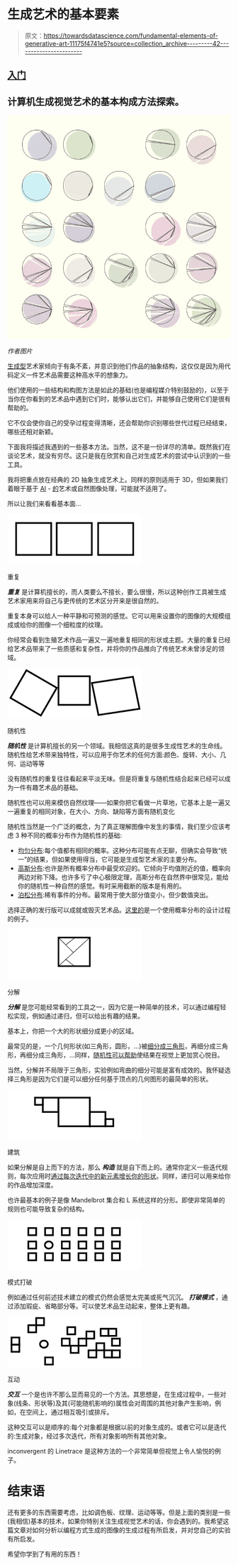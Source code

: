# 生成艺术的基本要素

> 原文：<https://towardsdatascience.com/fundamental-elements-of-generative-art-11175f4741e5?source=collection_archive---------42----------------------->

## [入门](https://towardsdatascience.com/tagged/getting-started)

## 计算机生成视觉艺术的基本构成方法探索。

![](img/ddf7e3bda9b240922bfb0bf4699da9c1.png)

*作者图片*

[生成型](https://www.invaluable.com/blog/generative-art/)艺术家倾向于有条不紊，并意识到他们作品的抽象结构，这仅仅是因为用代码定义一件艺术品需要这种高水平的想象力。

他们使用的一些结构和构图方法是如此的基础(也是编程媒介特别鼓励的)，以至于当你在你看到的艺术品中遇到它们时，能够认出它们，并能够自己使用它们是很有帮助的。

它不仅会使你自己的受孕过程变得清晰，还会帮助你识别哪些世代过程已经结束，哪些还相对新颖。

下面我将描述我遇到的一些基本方法。当然，这不是一份详尽的清单。既然我们在谈论艺术，就没有穷尽。这只是我在欣赏和自己对生成艺术的尝试中认识到的一些工具。

我将把重点放在经典的 2D 抽象生成艺术上。同样的原则适用于 3D，但如果我们着眼于基于 [AI](http://www.aiartonline.com/) - [的](https://aiartists.org/ai-generated-art-tools)艺术或自然图像处理，可能就不适用了。

所以让我们来看看基本面…

![](img/0b107294b3482f135aef34c1a3277c76.png)

重复

***重复*** 是计算机擅长的，而人类要么不擅长，要么很慢，所以这种创作工具被生成艺术家用来将自己与更传统的艺术区分开来是很自然的。

重复本身可以给人一种平静和可预测的感觉。它可以用来设置你的图像的大规模组成或给你的图像一个细粒度的纹理。

你经常会看到生殖艺术作品一遍又一遍地重复相同的形状或主题。大量的重复已经给艺术品带来了一些质感和复杂性，并将你的作品推向了传统艺术未曾涉足的领域。

![](img/99634bfb1fe9de6fbb7fab2cd33f03f8.png)

随机性

***随机性*** 是计算机擅长的另一个领域。我相信这真的是很多生成性艺术的生命线。随机性给艺术带来独特性，可以应用于你艺术的任何方面:颜色、旋转、大小、几何、运动等等

没有随机性的重复往往看起来平淡无味。但是将重复与随机性结合起来已经可以成为一件有趣艺术品的基础。

随机性也可以用来模仿自然纹理——如果你把它看做一片草地，它基本上是一遍又一遍重复的相同对象，在大小、方向、缺陷等方面有随机变化

随机性当然是一个广泛的概念，为了真正理解图像中发生的事情，我们至少应该考虑 3 种不同的概率分布作为随机性的基础:

*   [均匀分布](https://en.wikipedia.org/wiki/Continuous_uniform_distribution):每个值都有相同的概率。这种分布可能有点无聊，但确实会导致“统一”的结果，但如果使用得当，它可能是生成型艺术家的主要分布。
*   [高斯分布](https://en.wikipedia.org/wiki/Normal_distribution):也许是所有概率分布中最受欢迎的。它倾向于均值附近的值，概率向两边对称下降。也许多亏了中心极限定理，高斯分布在自然界中很常见，能给你的随机性一种自然的感觉。有时采用截断的版本是有用的。
*   [泊松分布](https://en.wikipedia.org/wiki/Poisson_distribution):稀有事件的分布。最常用于使大部分值变小，但少数值突出。

选择正确的发行版可以成就或毁灭艺术品。[这里的](https://tylerxhobbs.com/essays/2015/creating-soft-textures-generatively)是一个使用概率分布的设计过程的例子。

![](img/467d669071b21bc790e2e9f6880c3550.png)

分解

***分解*** 是您可能经常看到的工具之一，因为它是一种简单的技术，可以通过编程轻松实现，例如通过递归，但可以给出有趣的结果。

基本上，你把一个大的形状细分成更小的区域。

最常见的是，一个几何形状(如三角形，圆形，…)被[细分成三角形](https://www.reddit.com/r/generative/comments/kkapuo/which_is_your_favourite/)，再细分成三角形，再细分成三角形，…同样，[随机性可以帮助](https://tylerxhobbs.com/essays/2017/aesthetically-pleasing-triangle-subdivision)使结果在视觉上更加赏心悦目。

当然，分解并不局限于三角形，实验例如弯曲的细分可能是富有成效的。我怀疑选择三角形是因为它们是可以细分任何基于顶点的几何图形的最简单的形状。

![](img/5d17feda7a904b1743c4abd6eb31486b.png)

建筑

如果分解是自上而下的方法，那么 ***构造*** 就是自下而上的。通常你定义一些迭代规则，每次应用时[通过每次迭代中的新元素增长你的形状](https://inconvergent.net/generative/hyphae/)。同样，递归可以用来给你的作品增加深度。

也许最基本的例子是像 Mandelbrot 集合和 L 系统这样的分形。即使非常简单的规则也可能导致复杂的结构。

![](img/b513701abb6e4842cca8fef50a7da06d.png)

模式打破

例如通过任何前述技术建立的模式仍然会感觉太完美或死气沉沉。 ***打破模式*** ，通过添加瑕疵、省略部分等。可以使艺术品生动起来，整体上更有趣。

![](img/611e39cb4c4cfc534b448d03debac29e.png)

互动

***交互*** 一个是也许不那么显而易见的一个方法。其思想是，在生成过程中，一些对象(线条、形状等)及其(可能随机影响的)属性会对周围的其他对象产生影响，例如，在空间上，通过相互吸引或排斥。

这种交互可以是顺序的:每个对象都是根据以前的对象生成的。或者它可以是迭代的:生成对象，经过多次迭代，所有对象影响所有其他对象。

inconvergent 的 Linetrace 是这种方法的一个非常简单但视觉上令人愉悦的例子。

# 结束语

还有更多的东西需要考虑，比如调色板、纹理、运动等等。但是上面的类别是一些(我相信)基本的技术，如果你特别关注生成视觉艺术的话，你会遇到的。我希望这篇文章对如何分析以编程方式生成的图像的生成过程有所启发，并对您自己的实验有所启发。

希望你学到了有用的东西！